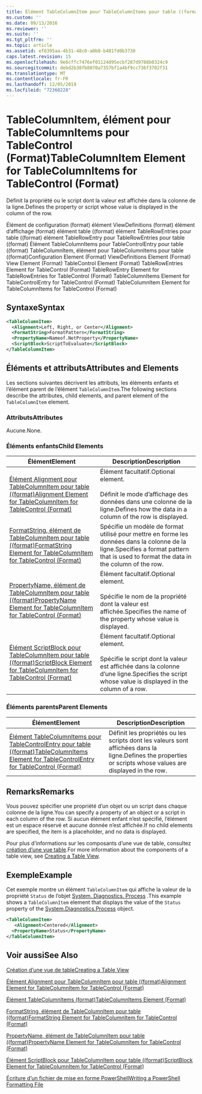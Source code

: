 ```yaml
---
title: Élément TableColumnItem pour TableColumnItems pour table ((format) | Microsoft Docs
ms.custom: ''
ms.date: 09/13/2016
ms.reviewer: ''
ms.suite: ''
ms.tgt_pltfrm: ''
ms.topic: article
ms.assetid: ef8395aa-4b31-48c0-a0b8-b481fd0b3738
caps.latest.revision: 15
ms.openlocfilehash: 9e6cffc7476ef01124d95ecbf287d9788b0324c9
ms.sourcegitcommit: debd2b38fb8070a7357bf1a4bf9cc736f3702f31
ms.translationtype: MT
ms.contentlocale: fr-FR
ms.lasthandoff: 12/05/2019
ms.locfileid: "72368228"
---
```

# <a name="tablecolumnitem-element-for-tablecolumnitems-for-tablecontrol-format"></a><span data-ttu-id="908a1-102">TableColumnItem, élément pour TableColumnItems pour TableControl (Format)</span><span class="sxs-lookup"><span data-stu-id="908a1-102">TableColumnItem Element for TableColumnItems for TableControl (Format)</span></span>

<span data-ttu-id="908a1-103">Définit la propriété ou le script dont la valeur est affichée dans la colonne de la ligne.</span><span class="sxs-lookup"><span data-stu-id="908a1-103">Defines the property or script whose value is displayed in the column of the row.</span></span>

<span data-ttu-id="908a1-104">Élément de configuration (format) élément ViewDefinitions (format) élément d’affichage (format) élément table ((format) élément TableRowEntries pour table ((format) élément TableRowEntry pour TableRowEntries pour table ((format) Élément TableColumnItems pour TableControlEntry pour table ((format) TableColumnItem, élément pour TableColumnItems pour table ((format)</span><span class="sxs-lookup"><span data-stu-id="908a1-104">Configuration Element (Format) ViewDefinitions Element (Format) View Element (Format) TableControl Element (Format) TableRowEntries Element for TableControl (Format) TableRowEntry Element for TableRowEntries for TableControl (Format) TableColumnItems Element for TableControlEntry for TableControl (Format) TableColumnItem Element for TableColumnItems for TableControl (Format)</span></span>

## <a name="syntax"></a><span data-ttu-id="908a1-105">Syntaxe</span><span class="sxs-lookup"><span data-stu-id="908a1-105">Syntax</span></span>

```xml
<TableColumnItem>
  <Alignment>Left, Right, or Center</Alignment>
  <FormatString>FormatPattern</FormatString>
  <PropertyName>Nameof.NetProperty</PropertyName>
  <ScriptBlock>ScriptToEvaluate</ScriptBlock>
</TableColumnItem>
```

## <a name="attributes-and-elements"></a><span data-ttu-id="908a1-106">Éléments et attributs</span><span class="sxs-lookup"><span data-stu-id="908a1-106">Attributes and Elements</span></span>

<span data-ttu-id="908a1-107">Les sections suivantes décrivent les attributs, les éléments enfants et l’élément parent de l’élément `TableColumnItem`.</span><span class="sxs-lookup"><span data-stu-id="908a1-107">The following sections describe the attributes, child elements, and parent element of the `TableColumnItem` element.</span></span>

### <a name="attributes"></a><span data-ttu-id="908a1-108">Attributs</span><span class="sxs-lookup"><span data-stu-id="908a1-108">Attributes</span></span>

<span data-ttu-id="908a1-109">Aucune.</span><span class="sxs-lookup"><span data-stu-id="908a1-109">None.</span></span>

### <a name="child-elements"></a><span data-ttu-id="908a1-110">Éléments enfants</span><span class="sxs-lookup"><span data-stu-id="908a1-110">Child Elements</span></span>

|<span data-ttu-id="908a1-111">Élément</span><span class="sxs-lookup"><span data-stu-id="908a1-111">Element</span></span>|<span data-ttu-id="908a1-112">Description</span><span class="sxs-lookup"><span data-stu-id="908a1-112">Description</span></span>|
|-------------|-----------------|
|[<span data-ttu-id="908a1-113">Élément Alignment pour TableColumnItem pour table ((format)</span><span class="sxs-lookup"><span data-stu-id="908a1-113">Alignment Element for TableColumnItem for TableControl (Format)</span></span>](./alignment-element-for-tablecolumnitem-for-tablecontrol-format.md)|<span data-ttu-id="908a1-114">Élément facultatif.</span><span class="sxs-lookup"><span data-stu-id="908a1-114">Optional element.</span></span><br /><br /> <span data-ttu-id="908a1-115">Définit le mode d’affichage des données dans une colonne de la ligne.</span><span class="sxs-lookup"><span data-stu-id="908a1-115">Defines how the data in a column of the row is displayed.</span></span>|
|[<span data-ttu-id="908a1-116">FormatString, élément de TableColumnItem pour table ((format)</span><span class="sxs-lookup"><span data-stu-id="908a1-116">FormatString Element for TableColumnItem for TableControl (Format)</span></span>](./formatstring-element-for-tablecolumnitem-for-tablecontrol-format.md)|<span data-ttu-id="908a1-117">Spécifie un modèle de format utilisé pour mettre en forme les données dans la colonne de la ligne.</span><span class="sxs-lookup"><span data-stu-id="908a1-117">Specifies a format pattern that is used to format the data in the column of the row.</span></span>|
|[<span data-ttu-id="908a1-118">PropertyName, élément de TableColumnItem pour table ((format)</span><span class="sxs-lookup"><span data-stu-id="908a1-118">PropertyName Element for TableColumnItem for TableControl (Format)</span></span>](./propertyname-element-for-tablecolumnitem-for-tablecontrol-format.md)|<span data-ttu-id="908a1-119">Élément facultatif.</span><span class="sxs-lookup"><span data-stu-id="908a1-119">Optional element.</span></span><br /><br /> <span data-ttu-id="908a1-120">Spécifie le nom de la propriété dont la valeur est affichée.</span><span class="sxs-lookup"><span data-stu-id="908a1-120">Specifies the name of the property whose value is displayed.</span></span>|
|[<span data-ttu-id="908a1-121">Élément ScriptBlock pour TableColumnItem pour table ((format)</span><span class="sxs-lookup"><span data-stu-id="908a1-121">ScriptBlock Element for TableColumnItem for TableControl (Format)</span></span>](./scriptblock-element-for-tablecolumnitem-for-tablecontrol-format.md)|<span data-ttu-id="908a1-122">Élément facultatif.</span><span class="sxs-lookup"><span data-stu-id="908a1-122">Optional element.</span></span><br /><br /> <span data-ttu-id="908a1-123">Spécifie le script dont la valeur est affichée dans la colonne d’une ligne.</span><span class="sxs-lookup"><span data-stu-id="908a1-123">Specifies the script whose value is displayed in the column of a row.</span></span>|

### <a name="parent-elements"></a><span data-ttu-id="908a1-124">Éléments parents</span><span class="sxs-lookup"><span data-stu-id="908a1-124">Parent Elements</span></span>

|<span data-ttu-id="908a1-125">Élément</span><span class="sxs-lookup"><span data-stu-id="908a1-125">Element</span></span>|<span data-ttu-id="908a1-126">Description</span><span class="sxs-lookup"><span data-stu-id="908a1-126">Description</span></span>|
|-------------|-----------------|
|[<span data-ttu-id="908a1-127">Élément TableColumnItems pour TableControlEntry pour table ((format)</span><span class="sxs-lookup"><span data-stu-id="908a1-127">TableColumnItems Element for TableControlEntry for TableControl (Format)</span></span>](./tablecolumnitems-element-for-tablerowentry-for-tablecontrol-format.md)|<span data-ttu-id="908a1-128">Définit les propriétés ou les scripts dont les valeurs sont affichées dans la ligne.</span><span class="sxs-lookup"><span data-stu-id="908a1-128">Defines the properties or scripts whose values are displayed in the row.</span></span>|

## <a name="remarks"></a><span data-ttu-id="908a1-129">Remarks</span><span class="sxs-lookup"><span data-stu-id="908a1-129">Remarks</span></span>

<span data-ttu-id="908a1-130">Vous pouvez spécifier une propriété d’un objet ou un script dans chaque colonne de la ligne.</span><span class="sxs-lookup"><span data-stu-id="908a1-130">You can specify a property of an object or a script in each column of the row.</span></span> <span data-ttu-id="908a1-131">Si aucun élément enfant n’est spécifié, l’élément est un espace réservé et aucune donnée n’est affichée.</span><span class="sxs-lookup"><span data-stu-id="908a1-131">If no child elements are specified, the item is a placeholder, and no data is displayed.</span></span>

<span data-ttu-id="908a1-132">Pour plus d’informations sur les composants d’une vue de table, consultez [création d’une vue table](./creating-a-table-view.md).</span><span class="sxs-lookup"><span data-stu-id="908a1-132">For more information about the components of a table view, see [Creating a Table View](./creating-a-table-view.md).</span></span>

## <a name="example"></a><span data-ttu-id="908a1-133">Exemple</span><span class="sxs-lookup"><span data-stu-id="908a1-133">Example</span></span>

<span data-ttu-id="908a1-134">Cet exemple montre un élément `TableColumnItem` qui affiche la valeur de la propriété `Status` de l’objet [System. Diagnostics. Process](/dotnet/api/System.Diagnostics.Process) .</span><span class="sxs-lookup"><span data-stu-id="908a1-134">This example shows a `TableColumnItem` element that displays the value of the `Status` property of the [System.Diagnostics.Process](/dotnet/api/System.Diagnostics.Process) object.</span></span>

```xml
<TableColumnItem>
   <Alignment>Centered</Alignment>
  <PropertyName>Status</PropertyName>
</TableColumnItem>

```

## <a name="see-also"></a><span data-ttu-id="908a1-135">Voir aussi</span><span class="sxs-lookup"><span data-stu-id="908a1-135">See Also</span></span>

[<span data-ttu-id="908a1-136">Création d’une vue de table</span><span class="sxs-lookup"><span data-stu-id="908a1-136">Creating a Table View</span></span>](./creating-a-table-view.md)

[<span data-ttu-id="908a1-137">Élément Alignment pour TableColumnItem pour table ((format)</span><span class="sxs-lookup"><span data-stu-id="908a1-137">Alignment Element for TableColumnItem for TableControl (Format)</span></span>](./alignment-element-for-tablecolumnitem-for-tablecontrol-format.md)

[<span data-ttu-id="908a1-138">Élément TableColumnItems (format)</span><span class="sxs-lookup"><span data-stu-id="908a1-138">TableColumnItems Element (Format)</span></span>](./tablecolumnitems-element-for-tablerowentry-for-tablecontrol-format.md)

[<span data-ttu-id="908a1-139">FormatString, élément de TableColumnItem pour table ((format)</span><span class="sxs-lookup"><span data-stu-id="908a1-139">FormatString Element for TableColumnItem for TableControl (Format)</span></span>](./formatstring-element-for-tablecolumnitem-for-tablecontrol-format.md)

[<span data-ttu-id="908a1-140">PropertyName, élément de TableColumnItem pour table ((format)</span><span class="sxs-lookup"><span data-stu-id="908a1-140">PropertyName Element for TableColumnItem for TableControl (Format)</span></span>](./propertyname-element-for-tablecolumnitem-for-tablecontrol-format.md)

[<span data-ttu-id="908a1-141">Élément ScriptBlock pour TableColumnItem pour table ((format)</span><span class="sxs-lookup"><span data-stu-id="908a1-141">ScriptBlock Element for TableColumnItem for TableControl (Format)</span></span>](./scriptblock-element-for-tablecolumnitem-for-tablecontrol-format.md)

[<span data-ttu-id="908a1-142">Écriture d’un fichier de mise en forme PowerShell</span><span class="sxs-lookup"><span data-stu-id="908a1-142">Writing a PowerShell Formatting File</span></span>](./writing-a-powershell-formatting-file.md)
